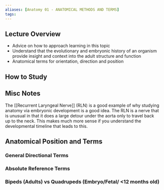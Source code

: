 ```yaml
---
aliases: [Anatomy 01 - ANATOMICAL METHODS AND TERMS]
tags: 
---
```



## Lecture Overview
- Advice on how to approach learning in this topic
- Understand that the evolutionary and embryonic history of an organism provide insight and context into the adult structure and function
- Anatomical terms for orientation, direction and position

## How to Study


## Misc Notes
The [[Recurrent Laryngeal Nerve]] (RLN) is a good example of why studying anatomy via embryonic development is a good idea. The RLN is a nerve that is unusual in that it does a large detour under the aorta only to travel back up to the neck. This makes much more sense if you understand the developmental timeline that leads to this.


## Anatomical Position and Terms
### General Directional Terms

### Absolute Reference Terms

### Bipeds (Adults) vs Quadrupeds (Embryo/Fetal/ <12 months old)



